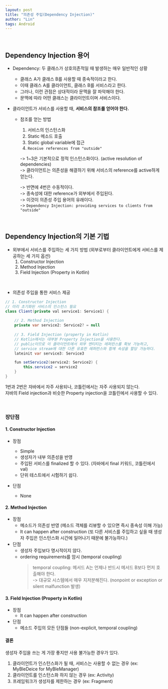 ```yaml
---
layout: post
title: "의존성 주입(Dependency Injection)"
author: "Lin"
tags: Android
---
```


<br>

## Dependency Injection 용어 
- Dependency: 두 클래스가 상호의존적일 때 발생하는 매우 일반적인 상황 
    - 클래스 A가 클래스 B를 사용할 때 종속적이라고 한다.
    - 이때 클래스 A를 클라이언트, 클래스 B를 서비스라고 한다.
    - 그러나, 이런 관점은 상대적이라 문맥을 잘 파악해야 한다.
    - 문맥에 따라 어떤 클래스는 클라이언트이며 서비스이다. 
    
- 클라이언트가 서비스를 사용할 때, **서비스의 참조를 얻어야 한다.**
    - 참조를 얻는 방법
        1. 서비스의 인스턴스화
        2. Static 메소드 호출  
        3. Static global variable에 접근 
        4. `Receive references from "outside"`
        
        -> 1~3은 기본적으로 정적 인스턴스화이다. (active resolution of dependencies) <br>
        -> 클라이언트는 의존성을 해결하기 위해 서비스의 reference를 active하게 얻는다. <br>
        
        -> 반면에 4번은 수동적이다. <br>
        -> 종속성에 대한 reference가 외부에서 주입된다. <br>
        -> 이것이 의존성 주입 용어의 유래이다. <br>
        -> `Dependency Injection: providing services to clients from "outside"` 
        

<br>

## Dependency Injection의 기본 기법 
- 외부에서 서비스를 주입하는 세 가지 방법 (외부로부터 클라이언트에게 서비스를 제공하는 세 가지 옵션)
    1. Constructor Injection
    2. Method Injection
    3. Field Injection (Property in Kotlin)

<br>

- 의존성 주입을 통한 서비스 제공 

```java
// 1. Constructor Injection
// 미리 초기화된 서비스의 인스턴스 필요
class Client(private val service1: Service1) {  
    
    // 2. Method Injection
    private var service2: Service2? = null
    
    // 3. Field Injection (property in Kotlin)
    // Kotlin에서는 대부분 Property Injection을 사용한다. 
    // public이므로 이 클라이언트에서 외부 엔티티는 레퍼런스를 확보 가능하고,
    // service stream에 대한 다른 유효한 레퍼런스와 함께 속성을 할당 가능하다.  
    lateinit var service3: Service3

    fun setService2(service2: Service2) {
        this.service2 = service2    
    }
}
```

1번과 2번은 자바에서 자주 사용되나, 코틀린에서는 자주 사용되지 않는다. <br>
자바의 Field injection과 비슷한 Property injection을 코틀린에서 사용할 수 있다. 

<br>

### 장단점 
#### 1. Constructor Injection
- 장점
    - Simple
    - 생성자가 내부 의존성을 반영
    - 주입된 서비스를 finalized 할 수 있다. (자바에서 final 키워드, 코틀린에서 val)
    - 단위 테스트에서 시험하기 쉽다. 

- 단점
    - None

#### 2. Method Injection
- 장점
    - 메소드가 의존성 반영 (메소드 객체를 리뷰할 수 있으면 즉시 종속성 이해 가능)
    - It can happen after construction (또 다른 서비스를 주입하고 싶을 때 생성자 주입은 인스턴스화 시간에 일어나기 때문에 불가능하다.)
- 단점
    - 생성자 주입보다 명시적이지 않다.
    - ordering requirements를 암시 (temporal coupling)
       > temporal coupling: 메서드 A는 언제나 반드시 메서드 B보다 먼저 호출해야 한다. <br>
        -> 대규모 시스템에서 매우 지저분해진다. (nonpoint or exception or silent malfunction 발생)                                   
    
#### 3. Field Injection (Property in Kotlin)
- 장점
    - It can happen after construction 
- 단점 
    - 메소드 주입의 모든 단점들 (non-explicit, temporal coupling)

#### 결론
생성자 주입을 쓰는 게 가장 좋지만 사용 불가능한 경우가 있다.
1. 클라이언트가 인스턴스화가 될 때, 서비스는 사용할 수 없는 경우 (ex: MyBleDeice for MyBleManager)
2. 클라이언트를 인스턴스화 하지 않는 경우 (ex: Activity)
3. 프레임워크가 생성자를 제한하는 경우 (ex: Fragment)

